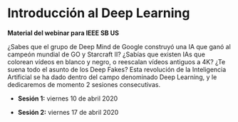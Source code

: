 # Introducción al Deep Learning

**Material del webinar para IEEE SB US**

¿Sabes que el grupo de Deep Mind de Google construyó una IA que ganó al campeón mundial de GO y Starcraft II? ¿Sabías que existen IAs que colorean vídeos en blanco y negro, o reescalan vídeos antiguos a 4K? ¿Te suena todo el asunto de los Deep Fakes? Esta revolución de la Inteligencia Artificial se ha dado dentro del campo denominado Deep Learning, y le dedicaremos de momento 2 sesiones consecutivas. 

* **Sesión 1:** viernes 10 de abril 2020

* **Sesión 2:** viernes 17 de abril 2020
